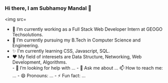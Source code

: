 ### Hi there, I am Subhamoy Mandal 👋

<!--
**Subha0627/Subha0627** is a ✨ _special_ ✨ repository because its `README.md` (this file) appears on your GitHub profile.

Here are some ideas to get you started:-->
<img src=
<ul>
  <li>🔭 I’m currently working as a Full Stack Web Developer Intern at GEOGO Techsolutions.</li>
  <li>🌱 I’m currently pursuing my B.Tech in Computer Science and Engineering.</li>
  <li>✨ I'm currently learning CSS, Javascript, SQL.</li>
  <li>❤️ My field of interesets are Data Structure, Networking, Web Development, Algorithms.</li>
- 🤔 I’m looking for help with ...
- 💬 Ask me about ...
 📫 How to reach me: ...
- 😄 Pronouns: ...
- ⚡ Fun fact: ...
